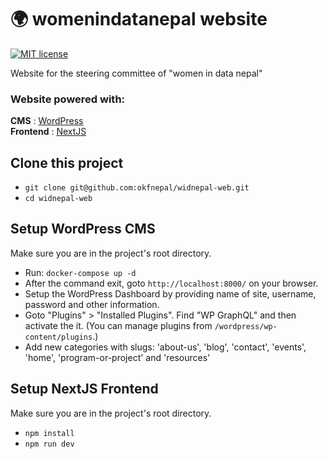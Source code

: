# 🌍 womenindatanepal website
[![MIT license](https://img.shields.io/github/license/mashape/apistatus.svg?style=flat)](https://github.com/okfnepal/widnepal-web/blob/master/LICENSE)

Website for the steering committee of "women in data nepal"

### Website powered with:
**CMS** : [WordPress](https://wordpress.com/)  \
**Frontend** : [NextJS](https://nextjs.org/)

## Clone this project
- ```git clone git@github.com:okfnepal/widnepal-web.git```
- ```cd widnepal-web```

## Setup WordPress CMS
Make sure you are in the project's root directory.
- Run: `docker-compose up -d`
- After the command exit, goto `http://localhost:8000/` on your browser.
- Setup the WordPress Dashboard by providing name of site, username, password and other information.
- Goto "Plugins" > "Installed Plugins". Find "WP GraphQL" and then activate the it. (You can manage plugins from `/wordpress/wp-content/plugins`.)
- Add new categories with slugs: 'about-us', 'blog', 'contact', 'events', 'home', 'program-or-project' and 'resources'

## Setup NextJS Frontend
Make sure you are in the project's root directory.
- ```npm install```
- ```npm run dev```
